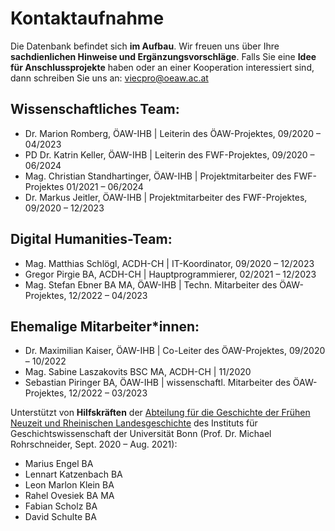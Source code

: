 # Kontaktaufnahme
Die Datenbank befindet sich **im Aufbau**. Wir freuen uns über Ihre **sachdienlichen Hinweise und Ergänzungsvorschläge**. Falls Sie eine **Idee für Anschlussprojekte** haben oder an einer Kooperation interessiert sind, dann schreiben Sie uns an: 
[viecpro@oeaw.ac.at](mailto:viecpro@oeaw.ac.at)

## Wissenschaftliches Team:
* Dr. Marion Romberg, ÖAW-IHB | Leiterin des ÖAW-Projektes, 09/2020 – 04/2023
* PD Dr. Katrin Keller, ÖAW-IHB | Leiterin des FWF-Projektes, 09/2020 – 06/2024
* Mag. Christian Standhartinger, ÖAW-IHB | Projektmitarbeiter des FWF-Projektes 01/2021 – 06/2024
* Dr. Markus Jeitler, ÖAW-IHB | Projektmitarbeiter des FWF-Projektes, 09/2020 – 12/2023

## Digital Humanities-Team:
* Mag. Matthias Schlögl, ACDH-CH | IT-Koordinator, 09/2020 – 12/2023
* Gregor Pirgie BA, ACDH-CH | Hauptprogrammierer, 02/2021 – 12/2023
* Mag. Stefan Ebner BA MA, ÖAW-IHB | Techn. Mitarbeiter des ÖAW-Projektes, 12/2022 – 04/2023

## Ehemalige Mitarbeiter*innen:

* Dr. Maximilian Kaiser, ÖAW-IHB | Co-Leiter des ÖAW-Projektes, 09/2020 – 10/2022
* Mag. Sabine Laszakovits BSC MA, ACDH-CH | 11/2020  
* Sebastian Piringer BA, ÖAW-IHB | wissenschaftl. Mitarbeiter des ÖAW-Projektes, 12/2022 – 03/2023

Unterstützt von **Hilfskräften** der [Abteilung für die Geschichte der Frühen Neuzeit und Rheinischen Landesgeschichte](https://www.igw.uni-bonn.de/fnzrlg/de) des Instituts für Geschichtswissenschaft der Universität Bonn (Prof. Dr. Michael Rohrschneider, Sept. 2020 – Aug. 2021):

* Marius Engel BA
* Lennart Katzenbach BA
* Leon Marlon Klein BA
* Rahel Ovesiek BA MA
* Fabian Scholz BA
* David Schulte BA